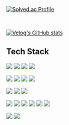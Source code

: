 

[![Solved.ac Profile](http://mazassumnida.wtf/api/v2/generate_badge?boj=wnwjdqkr)](https://solved.ac/wnwjdqkr/)

<br>

[![Velog's GitHub stats](https://velog-readme-stats.vercel.app/api/badge?name=Velog)](https://velog.io/@wnwjdqkr) 

## Tech Stack

<img src="https://img.shields.io/badge/C-A8B9CC?style=flat&logo=C&logoColor=white"/>  <img src="https://img.shields.io/badge/C++-00599C?style=flat&logo=C%2B%2B&logoColor=white"/>  <img src="https://img.shields.io/badge/Python-3776AB?style=flat&logo=Python&logoColor=white"/>  <img src="https://img.shields.io/badge/Java-007396?style=flat&logo=OpenJDK&logoColor=white"/>  

<img src="https://img.shields.io/badge/Django-092E20?style=flat&logo=Django&logoColor=white"/>  <img src="https://img.shields.io/badge/Spring-6DB33F?style=flat&logo=Spring&logoColor=white"/>  <img src="https://img.shields.io/badge/Spring Boot-6DB33F?style=flat&logo=SpringBoot&logoColor=white"/>  <img src="https://img.shields.io/badge/Flask-000000?style=flat&logo=Flask&logoColor=white"/>

<img src="https://img.shields.io/badge/ElasticSearch-005571?style=flat&logo=ElasticSearch&logoColor=white"/>  <img src="https://img.shields.io/badge/Kibana-005571?style=flat&logo=Kibana&logoColor=white"/>  <img src="https://img.shields.io/badge/Logstash-005571?style=flat&logo=Logstash&logoColor=white"/>

<img src="https://img.shields.io/badge/MySQL-4479A1?style=flat&logo=MySQL&logoColor=white"/>  <img src="https://img.shields.io/badge/Oracle-F80000?style=flat&logo=Oracle&logoColor=white"/>  <img src="https://img.shields.io/badge/Linux-FCC624?style=flat&logo=Linux&logoColor=black"/>  <img src="https://img.shields.io/badge/Docker-2496ED?style=flat&logo=Docker&logoColor=white"/>  <img src="https://img.shields.io/badge/Jenkins-D24939?style=flat&logo=Jenkins&logoColor=white"/>  <img src="https://img.shields.io/badge/AWS-232F3E?style=flat&logo=AmazonAWS&logoColor=white"/>

<img src="https://img.shields.io/badge/Prometheus-E6522C?style=flat&logo=Prometheus&logoColor=white"/>  <img src="https://img.shields.io/badge/Grafana-F46800?style=flat&logo=Grafana&logoColor=white"/>













